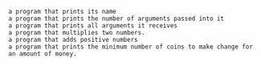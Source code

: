     a program that prints its name
    a program that prints the number of arguments passed into it
    a program that prints all arguments it receives
    a program that multiplies two numbers.
    a program that adds positive numbers
    a program that prints the minimum number of coins to make change for an amount of money.
